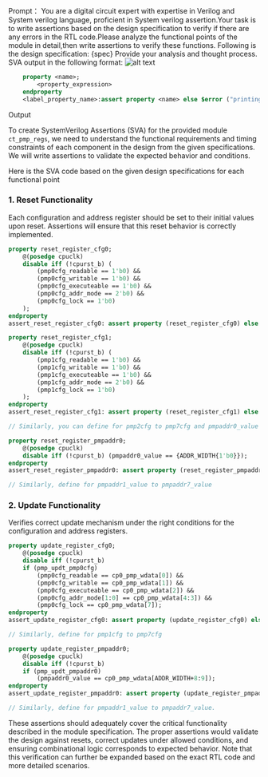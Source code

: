 Prompt：
You are a digital circuit expert with expertise in Verilog and System verilog language, proficient in System verilog assertion.Your task is to write assertions based on the design specification to verify if there are any errors in the RTL code.Please analyze the functional points of the module in detail,then write assertions to verify these functions.
Following is the design specification:
{spec}
Provide your analysis and thought process. SVA output in the following format:
![alt text](https://www.nctieda.com/images/logo1.png)
```systemverilog
    property <name>;
        <property_expression>
    endproperty
    <label_property_name>:assert property <name> else $error ("printing information");
 ```
Output

To create SystemVerilog Assertions (SVA) for the provided module `ct_pmp_regs`, we need to understand the functional requirements and timing constraints of each component in the design from the given specifications. We will write assertions to validate the expected behavior and conditions.

Here is the SVA code based on the given design specifications for each functional point

### 1. Reset Functionality
Each configuration and address register should be set to their initial values upon reset. Assertions will ensure that this reset behavior is correctly implemented.

```systemverilog
property reset_register_cfg0;
    @(posedge cpuclk) 
    disable iff (!cpurst_b) (
        (pmp0cfg_readable == 1'b0) &&
        (pmp0cfg_writable == 1'b0) &&
        (pmp0cfg_executeable == 1'b0) &&
        (pmp0cfg_addr_mode == 2'b0) &&
        (pmp0cfg_lock == 1'b0)
    );
endproperty
assert_reset_register_cfg0: assert property (reset_register_cfg0) else $error("Reset check failed for pmp0cfg");

property reset_register_cfg1;
    @(posedge cpuclk)
    disable iff (!cpurst_b) (
        (pmp1cfg_readable == 1'b0) &&
        (pmp1cfg_writable == 1'b0) &&
        (pmp1cfg_executeable == 1'b0) &&
        (pmp1cfg_addr_mode == 2'b0) &&
        (pmp1cfg_lock == 1'b0)
    );
endproperty
assert_reset_register_cfg1: assert property (reset_register_cfg1) else $error("Reset check failed for pmp1cfg");

// Similarly, you can define for pmp2cfg to pmp7cfg and pmpaddr0_value to pmpaddr7_value

property reset_register_pmpaddr0;
    @(posedge cpuclk)
    disable iff (!cpurst_b) (pmpaddr0_value == {ADDR_WIDTH{1'b0}});
endproperty
assert_reset_register_pmpaddr0: assert property (reset_register_pmpaddr0) else $error("Reset check failed for pmpaddr0_value");

// Similarly, define for pmpaddr1_value to pmpaddr7_value
```

### 2. Update Functionality
Verifies correct update mechanism under the right conditions for the configuration and address registers.

```systemverilog
property update_register_cfg0;
    @(posedge cpuclk)
    disable iff (!cpurst_b)
    if (pmp_updt_pmp0cfg)
        (pmp0cfg_readable == cp0_pmp_wdata[0]) &&
        (pmp0cfg_writable == cp0_pmp_wdata[1]) &&
        (pmp0cfg_executeable == cp0_pmp_wdata[2]) &&
        (pmp0cfg_addr_mode[1:0] == cp0_pmp_wdata[4:3]) &&
        (pmp0cfg_lock == cp0_pmp_wdata[7]);
endproperty
assert_update_register_cfg0: assert property (update_register_cfg0) else $error("Update check failed for pmp0cfg");

// Similarly, define for pmp1cfg to pmp7cfg

property update_register_pmpaddr0;
    @(posedge cpuclk)
    disable iff (!cpurst_b)
    if (pmp_updt_pmpaddr0)
        (pmpaddr0_value == cp0_pmp_wdata[ADDR_WIDTH+8:9]);
endproperty
assert_update_register_pmpaddr0: assert property (update_register_pmpaddr0) else $error("Update check failed for pmpaddr0_value");

// Similarly, define for pmpaddr1_value to pmpaddr7_value.
```
These assertions should adequately cover the critical functionality described in the module specification. The proper assertions would validate the design against resets, correct updates under allowed conditions, and ensuring combinational logic corresponds to expected behavior. Note that this verification can further be expanded based on the exact RTL code and more detailed scenarios.
